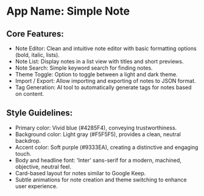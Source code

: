 # **App Name**: Simple Note

## Core Features:

- Note Editor: Clean and intuitive note editor with basic formatting options (bold, italic, lists).
- Note List: Display notes in a list view with titles and short previews.
- Note Search: Simple keyword search for finding notes.
- Theme Toggle: Option to toggle between a light and dark theme.
- Import / Export: Allow importing and exporting of notes to JSON format.
- Tag Generation: AI tool to automatically generate tags for notes based on content.

## Style Guidelines:

- Primary color: Vivid blue (#4285F4), conveying trustworthiness.
- Background color: Light gray (#F5F5F5), provides a clean, neutral backdrop.
- Accent color: Soft purple (#9333EA), creating a distinctive and engaging touch.
- Body and headline font: 'Inter' sans-serif for a modern, machined, objective, neutral feel.
- Card-based layout for notes similar to Google Keep.
- Subtle animations for note creation and theme switching to enhance user experience.